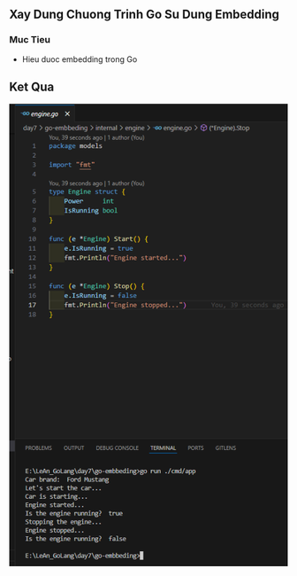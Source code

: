 ## Xay Dung Chuong Trinh Go Su Dung Embedding

### Muc Tieu

- Hieu duoc embedding trong Go

## Ket Qua

![Ket Qua](demo/ket-qua-go-embbeding.png)
